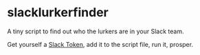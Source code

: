 # slacklurkerfinder
A tiny script to find out who the lurkers are in your Slack team.

Get yourself a [Slack Token](https://api.slack.com/docs/oauth-test-tokens), add it to the script file, run it, prosper.
